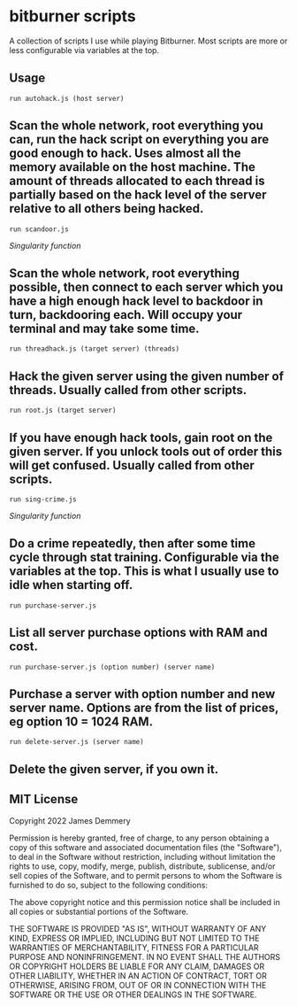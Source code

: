 # bitburner scripts
A collection of scripts I use while playing Bitburner. Most scripts are more or less configurable via variables at the top.

## Usage

`run autohack.js (host server)`

Scan the whole network, root everything you can, run the hack script on everything you are good enough to hack. Uses almost all the memory available on the host machine. The amount of threads allocated to each thread is partially based on the hack level of the server relative to all others being hacked.
---

`run scandoor.js`

*Singularity function*

Scan the whole network, root everything possible, then connect to each server which you have a high enough hack level to backdoor in turn, backdooring each. Will occupy your terminal and may take some time.
---

`run threadhack.js (target server) (threads)`

Hack the given server using the given number of threads. Usually called from other scripts.
---

`run root.js (target server)`

If you have enough hack tools, gain root on the given server. If you unlock tools out of order this will get confused. Usually called from other scripts.
---

`run sing-crime.js`

*Singularity function*

Do a crime repeatedly, then after some time cycle through stat training. Configurable via the variables at the top. This is what I usually use to idle when starting off.
---

`run purchase-server.js`

List all server purchase options with RAM and cost.
---

`run purchase-server.js (option number) (server name)`

Purchase a server with option number and new server name. Options are from the list of prices, eg option 10 = 1024 RAM.
---

`run delete-server.js (server name)`

Delete the given server, if you own it.
---

## MIT License

Copyright 2022 James Demmery

Permission is hereby granted, free of charge, to any person obtaining a copy of this software and associated documentation files (the "Software"), to deal in the Software without restriction, including without limitation the rights to use, copy, modify, merge, publish, distribute, sublicense, and/or sell copies of the Software, and to permit persons to whom the Software is furnished to do so, subject to the following conditions:

The above copyright notice and this permission notice shall be included in all copies or substantial portions of the Software.

THE SOFTWARE IS PROVIDED "AS IS", WITHOUT WARRANTY OF ANY KIND, EXPRESS OR IMPLIED, INCLUDING BUT NOT LIMITED TO THE WARRANTIES OF MERCHANTABILITY, FITNESS FOR A PARTICULAR PURPOSE AND NONINFRINGEMENT. IN NO EVENT SHALL THE AUTHORS OR COPYRIGHT HOLDERS BE LIABLE FOR ANY CLAIM, DAMAGES OR OTHER LIABILITY, WHETHER IN AN ACTION OF CONTRACT, TORT OR OTHERWISE, ARISING FROM, OUT OF OR IN CONNECTION WITH THE SOFTWARE OR THE USE OR OTHER DEALINGS IN THE SOFTWARE.

